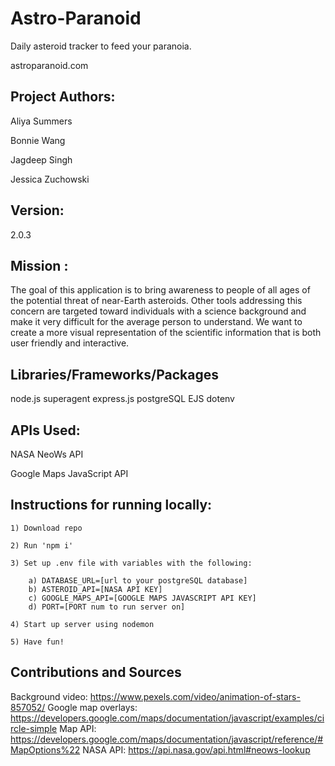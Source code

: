 # Astro-Paranoid

Daily asteroid tracker to feed your paranoia.

astroparanoid.com

## Project Authors:
Aliya Summers

Bonnie Wang 

Jagdeep Singh

Jessica Zuchowski

## Version:
2.0.3

## Mission :

  The goal of this application is to bring awareness to people of all ages of the potential threat of near-Earth asteroids. Other tools addressing this concern are targeted toward individuals with a science background and make it very difficult for the average person to understand. We want to create a more visual representation of the scientific information that is both user friendly and interactive.

## Libraries/Frameworks/Packages
node.js
superagent
express.js
postgreSQL
EJS
dotenv

## APIs Used:

NASA NeoWs API

Google Maps JavaScript API

## Instructions for running locally:
    1) Download repo
    
    2) Run 'npm i'
    
    3) Set up .env file with variables with the following:
    
        a) DATABASE_URL=[url to your postgreSQL database]
        b) ASTEROID_API=[NASA API KEY]
        c) GOOGLE_MAPS_API=[GOOGLE MAPS JAVASCRIPT API KEY]
        d) PORT=[PORT num to run server on]
        
    4) Start up server using nodemon
    
    5) Have fun!


## Contributions and Sources
Background video: https://www.pexels.com/video/animation-of-stars-857052/
Google map overlays: https://developers.google.com/maps/documentation/javascript/examples/circle-simple
Map API: https://developers.google.com/maps/documentation/javascript/reference/#MapOptions%22
NASA API: https://api.nasa.gov/api.html#neows-lookup


